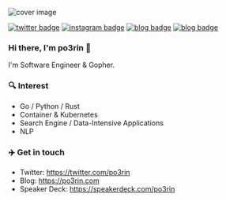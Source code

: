 ![cover image](https://user-images.githubusercontent.com/29445112/87068345-61128f80-c250-11ea-8dc8-dfbcf54b13d4.png)

[![twitter badge](https://img.shields.io/badge/twitter-po3rin-1da1f2?style=flat-square&logo=twitter)](https://twitter.com/po3rin) [![instagram badge](https://img.shields.io/badge/instagram-po3rin-C42D81?style=flat-square&logo=instagram)](https://www.instagram.com/po3rin) [![blog badge](https://img.shields.io/badge/blog-po3rin.com-1f425f?style=flat-square)](https://po3rin.com) [![blog badge](https://img.shields.io/badge/speakerdeck-po3rin-1f425f?style=flat-square)](https://speakerdeck.com/po3rin)

### Hi there, I'm po3rin 👋
I'm Software Engineer & Gopher.

### 🔍 Interest

* Go / Python / Rust
* Container & Kubernetes
* Search Engine / Data-Intensive Applications
* NLP

### ✈️ Get in touch

* Twitter: https://twitter.com/po3rin
* Blog: https://po3rin.com
* Speaker Deck: https://speakerdeck.com/po3rin
